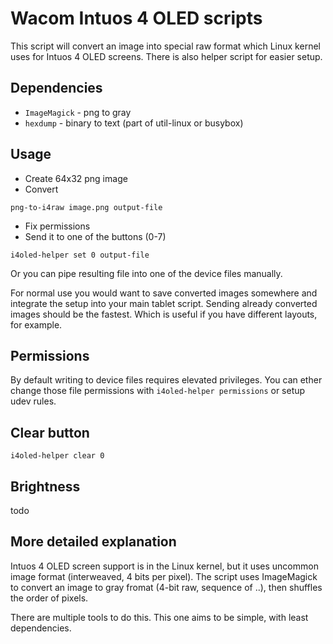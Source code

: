 # Wacom Intuos 4 OLED scripts
This script will convert an image into special raw format which Linux kernel uses for Intuos 4 OLED screens. There is also helper script for easier setup.

## Dependencies
- `ImageMagick` - png to gray
- `hexdump` - binary to text (part of util-linux or busybox)

## Usage
- Create 64x32 png image
- Convert
 ```
 png-to-i4raw image.png output-file
```
- Fix permissions
- Send it to one of the buttons (0-7)
```
i4oled-helper set 0 output-file
```
Or you can pipe resulting file into one of the device files manually.

For normal use you would want to save converted images somewhere and integrate the setup into your main tablet script. Sending already converted images should be the fastest. Which is useful if you have different layouts, for example.

## Permissions
By default writing to device files requires elevated privileges.
You can ether change those file permissions with `i4oled-helper permissions` or setup udev rules.

## Clear button
```
i4oled-helper clear 0
```

## Brightness
todo




## More detailed explanation
Intuos 4 OLED screen support is in the Linux kernel, but it uses uncommon image format (interweaved, 4 bits per pixel).
The script uses ImageMagick to convert an image to gray fromat (4-bit raw, sequence of ..), then shuffles the order of pixels.

There are multiple tools to do this. This one aims to be simple, with least dependencies.
